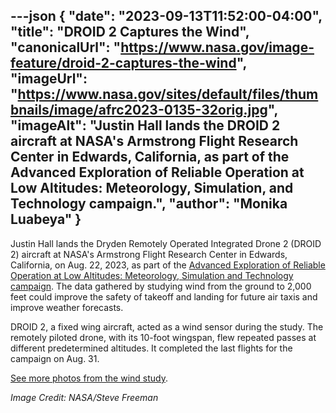 ---json
{
  "date": "2023-09-13T11:52:00-04:00",
  "title": "DROID 2 Captures the Wind",
  "canonicalUrl": "https://www.nasa.gov/image-feature/droid-2-captures-the-wind",
  "imageUrl": "https://www.nasa.gov/sites/default/files/thumbnails/image/afrc2023-0135-32orig.jpg",
  "imageAlt": "Justin Hall lands the DROID 2 aircraft at NASA's Armstrong Flight Research Center in Edwards, California, as part of the Advanced Exploration of Reliable Operation at Low Altitudes: Meteorology, Simulation, and Technology campaign.",
  "author": "Monika Luabeya"
}
---

Justin Hall lands the Dryden Remotely Operated Integrated Drone 2 (DROID 2) aircraft at NASA's Armstrong Flight Research Center in Edwards, California, on Aug. 22, 2023, as part of the [Advanced Exploration of Reliable Operation at Low Altitudes: Meteorology, Simulation and Technology campaign](https://www.nasa.gov/feature/nasa-armstrong-supports-wind-study). The data gathered by studying wind from the ground to 2,000 feet could improve the safety of takeoff and landing for future air taxis and improve weather forecasts.

DROID 2, a fixed wing aircraft, acted as a wind sensor during the study. The remotely piloted drone, with its 10-foot wingspan, flew repeated passes at different predetermined altitudes. It completed the last flights for the campaign on Aug. 31.

[See more photos from the wind study](https://images.nasa.gov/search?q=AFRC2023-0119&page=1&media=image&yearStart=1920&yearEnd=2023).

_Image Credit: NASA/Steve Freeman_
